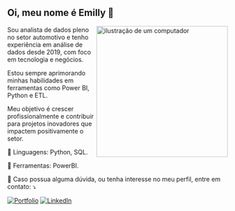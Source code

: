 ## Oi, meu nome é Emilly 👋

<img src="https://raw.githubusercontent.com/MicaelliMedeiros/micaellimedeiros/master/image/computer-illustration.png" alt="ilustração de um computador" min-width="400px" max-width="300px" width="300px" align="right">

<p align="left"> 
  Sou analista de dados pleno no setor automotivo e tenho experiência em análise de dados desde 2019, com foco em tecnologia e negócios. 
</p>
<p align="left"> 
  Estou sempre aprimorando minhas habilidades em ferramentas como Power BI, Python e ETL.
</p>
<p align="left"> 
  Meu objetivo é crescer profissionalmente e contribuir para projetos inovadores que impactem positivamente o setor.
</p>

<p align="left">
  🦄 Linguagens: Python, SQL.
</p>

<p align="left">
  💼 Ferramentas: PowerBI.
</p>

<p align="left">
  💌 Caso possua alguma dúvida, ou tenha interesse no meu perfil, entre em contato: ⤵️
</p>

<p align="left">
  <a href="#" title="Portfolio">
  <img src="https://img.shields.io/badge/Portfolio-%23000000.svg?style=for-the-badge&logo=firefox&logoColor=#FF7139=[https://sites.google.com/view/emillybarreto]" 
alt="Portfolio"/></a>
  <a href="#" title="LinkedIn">
  <img src="https://img.shields.io/badge/linkedin-%230077B5.svg?style=for-the-badge&logo=linkedin&logoColor=white=https://www.linkedin.com/in/emillybarreto/" 
alt="LinkedIn"/></a>
</p>
